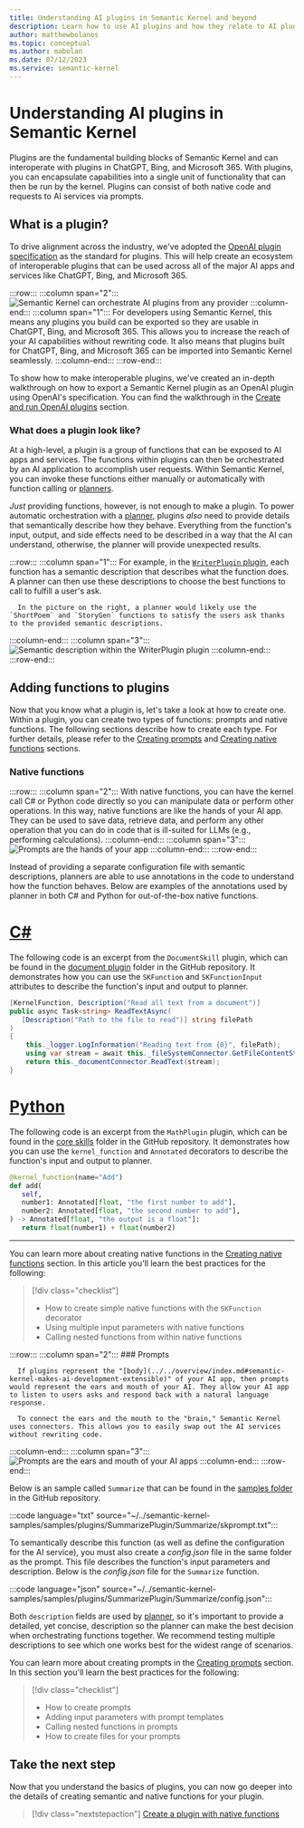```yaml
---
title: Understanding AI plugins in Semantic Kernel and beyond
description: Learn how to use AI plugins and how they relate to AI plugins in ChatGPT, Bing, and Microsoft 365.
author: matthewbolanos
ms.topic: conceptual
ms.author: mabolan
ms.date: 07/12/2023
ms.service: semantic-kernel
---
```


# Understanding AI plugins in Semantic Kernel



Plugins are the fundamental building blocks of Semantic Kernel and can interoperate with plugins in ChatGPT, Bing, and Microsoft 365.
With plugins, you can encapsulate capabilities into a single unit of functionality that can then be run by the kernel. Plugins can consist of both native code and requests to AI services via prompts. 

## What is a plugin?
To drive alignment across the industry, we've adopted the [OpenAI plugin specification](https://platform.openai.com/docs/plugins/getting-started/) as the standard for plugins. This will help create an ecosystem of interoperable plugins that can be used across all of the major AI apps and services like ChatGPT, Bing, and Microsoft 365.

:::row:::
   :::column span="2":::
        ![Semantic Kernel can orchestrate AI plugins from any provider](../../media/cross-platform-plugins.png)
   :::column-end:::
   :::column span="1":::
      For developers using Semantic Kernel, this means any plugins you build can be exported so they are usable in ChatGPT, Bing, and Microsoft 365. This allows you to increase the reach of your AI capabilities without rewriting code. It also means that plugins built for ChatGPT, Bing, and Microsoft 365 can be imported into Semantic Kernel seamlessly.
   :::column-end:::
:::row-end:::

To show how to make interoperable plugins, we've created an in-depth walkthrough on how to export a Semantic Kernel plugin as an OpenAI plugin using OpenAI's specification. You can find the walkthrough in the [Create and run OpenAI plugins](./openai-plugins.md) section.

### What does a plugin look like?
At a high-level, a plugin is a group of functions that can be exposed to AI apps and services. The functions within plugins can then be orchestrated by an AI application to accomplish user requests. Within Semantic Kernel, you can invoke these functions either manually or automatically with function calling or [planners](../planners/index.md).

_Just_ providing functions, however, is not enough to make a plugin. To power automatic orchestration with a [planner](../planners/index.md), plugins _also_ need to provide details that semantically describe how they behave. Everything from the function's input, output, and side effects need to be described in a way that the AI can understand, otherwise, the planner will provide unexpected results.

:::row:::
   :::column span="1":::
      For example, in the [`WriterPlugin` plugin](https://github.com/microsoft/semantic-kernel/tree/main/samples/plugins/WriterPlugin), each function has a semantic description that describes what the function does. A planner can then use these descriptions to choose the best functions to call to fulfill a user's ask.
      
      In the picture on the right, a planner would likely use the `ShortPoem` and `StoryGen` functions to satisfy the users ask thanks to the provided semantic descriptions.
   :::column-end:::
   :::column span="3":::
        ![Semantic description within the WriterPlugin plugin](../../media/writer-plugin-example.png)
   :::column-end:::
:::row-end:::

## Adding functions to plugins
Now that you know what a plugin is, let's take a look at how to create one. Within a plugin, you can create two types of functions: prompts and native functions. The following sections describe how to create each type. For further details, please refer to the [Creating prompts](../../prompts/index.md) and [Creating native functions](./using-the-KernelFunction-decorator.md) sections.

### Native functions

:::row:::
   :::column span="2":::
      With native functions, you can have the kernel call C# or Python code directly so you can manipulate data or perform other operations. In this way, native functions are like the hands of your AI app. They can be used to save data, retrieve data, and perform any other operation that you can do in code that is ill-suited for LLMs (e.g., performing calculations).
   :::column-end:::
   :::column span="3":::
        ![Prompts are the hands of your app](../../media/native-function-explainer.png)
   :::column-end:::
:::row-end:::


Instead of providing a separate configuration file with semantic descriptions, planners are able to use annotations in the code to understand how the function behaves. Below are examples of the annotations used by planner in both C# and Python for out-of-the-box native functions.

# [C#](#tab/Csharp)
The following code is an excerpt from the `DocumentSkill` plugin, which can be found in the [document plugin](https://github.com/microsoft/semantic-kernel/tree/main/dotnet/src/Skills/Skills.Document) folder in the GitHub repository. It demonstrates how you can use the `SKFunction` and `SKFunctionInput` attributes to describe the function's input and output to planner.

```csharp
[KernelFunction, Description("Read all text from a document")]
public async Task<string> ReadTextAsync(
   [Description("Path to the file to read")] string filePath
)
{
    this._logger.LogInformation("Reading text from {0}", filePath);
    using var stream = await this._fileSystemConnector.GetFileContentStreamAsync(filePath).ConfigureAwait(false);
    return this._documentConnector.ReadText(stream);
}
```

# [Python](#tab/python)

The following code is an excerpt from the `MathPlugin` plugin, which can be found in the [core skills](https://github.com/microsoft/semantic-kernel/tree/main/python/semantic_kernel/core_skills) folder in the GitHub repository. It demonstrates how you can use the `kernel_function` and `Annotated` decorators to describe the function's input and output to planner.

```python
@kernel_function(name="Add")
def add(
   self,
   number1: Annotated[float, "the first number to add"],
   number2: Annotated[float, "the second number to add"],
) -> Annotated[float, "the output is a float"]:
   return float(number1) + float(number2)
```

---

You can learn more about creating native functions in the [Creating native functions](./using-the-KernelFunction-decorator.md) section. In this article you'll learn the best practices for the following:
> [!div class="checklist"]
> * How to create simple native functions with the `SKFunction` decorator
> * Using multiple input parameters with native functions
> * Calling nested functions from within native functions

:::row:::
   :::column span="2":::
      ### Prompts

      If plugins represent the "[body](../../overview/index.md#semantic-kernel-makes-ai-development-extensible)" of your AI app, then prompts would represent the ears and mouth of your AI. They allow your AI app to listen to users asks and respond back with a natural language response.
      
      To connect the ears and the mouth to the "brain," Semantic Kernel uses connectors. This allows you to easily swap out the AI services without rewriting code.
   :::column-end:::
   :::column span="3":::
        ![Prompts are the ears and mouth of your AI apps](../../media/semantic-function-explainer.png)
   :::column-end:::
:::row-end:::

Below is an sample called `Summarize` that can be found in the [samples folder](https://github.com/microsoft/semantic-kernel/tree/main/samples/plugins/SummarizePlugin/Summarize) in the GitHub repository.

:::code language="txt" source="~/../semantic-kernel-samples/samples/plugins/SummarizePlugin/Summarize/skprompt.txt":::

To semantically describe this function (as well as define the configuration for the AI service), you must also create a _config.json_ file in the same folder as the prompt. This file describes the function's input parameters and description. Below is the _config.json_ file for the `Summarize` function.


:::code language="json" source="~/../semantic-kernel-samples/samples/plugins/SummarizePlugin/Summarize/config.json":::


Both `description` fields are used by [planner](../planners/index.md), so it's important to provide a detailed, yet concise, description so the planner can make the best decision when orchestrating functions together. We recommend testing multiple descriptions to see which one works best for the widest range of scenarios.

You can learn more about creating prompts in the [Creating prompts](../../prompts/index.md) section. In this section you'll learn the best practices for the following:
> [!div class="checklist"]
> * How to create prompts
> * Adding input parameters with prompt templates
> * Calling nested functions in prompts
> * How to create files for your prompts

## Take the next step
Now that you understand the basics of plugins, you can now go deeper into the details of creating semantic and native functions for your plugin.

> [!div class="nextstepaction"]
> [Create a plugin with native functions](./using-the-KernelFunction-decorator.md)

